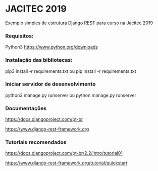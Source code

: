 # JACITEC 2019

Exemplo simples de estrutura Django REST para curso na Jacitec 2019


### Requisitos:
Python3 https://www.python.org/downloads


### Instalação das bibliotecas:

pip3 install -r requirements.txt
ou
pip install -r requirements.txt


### Iniciar servidor de desenvolvimento

python3 manage.py runserver
ou
python manage.py runserver


### Documentações

https://docs.djangoproject.com/pt-br

https://www.django-rest-framework.org


### Tutoriais recomendados
https://docs.djangoproject.com/pt-br/2.2/intro/tutorial01

https://www.django-rest-framework.org/tutorial/quickstart
